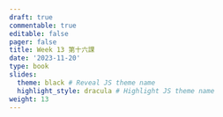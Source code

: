 ```yaml
---
draft: true
commentable: true
editable: false
pager: false
title: Week 13 第十六課
date: '2023-11-20'
type: book
slides:
  theme: black # Reveal JS theme name
  highlight_style: dracula # Highlight JS theme name
weight: 13
---
```


